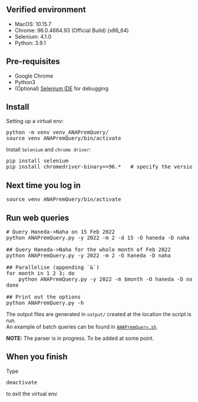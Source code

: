 ## Verified environment
- MacOS: 10.15.7
- Chrome: 96.0.4664.93 (Official Build) (x86_64)
- Selenium: 4.1.0
- Python: 3.9.1

## Pre-requisites
- Google Chrome
- Python3
- (Optional) [Selenium IDE](https://chrome.google.com/webstore/detail/selenium-ide/mooikfkahbdckldjjndioackbalphokd) for debugging

## Install
Setting up a virtual env:
<pre>
python -m venv venv_ANAPremQuery/
source venv_ANAPremQuery/bin/activate
</pre>
Install `Selenium` and `chrome driver`:
<pre>
pip install selenium
pip install chromedriver-binary==96.*   # specify the version of your chome browser  
</pre>

## Next time you log in
<pre>
source venv_ANAPremQuery/bin/activate
</pre>

## Run web queries
<pre>
# Query Haneda->Naha on 15 Feb 2022
python ANAPremQuery.py -y 2022 -m 2 -d 15 -O haneda -D naha

## Query Haneda->Naha for the whole month of Feb 2022
python ANAPremQuery.py -y 2022 -m 2 -O haneda -D naha

## Parallelise (appending `&`)
for month in 1 2 3; do
    python ANAPremQuery.py -y 2022 -m $month -O haneda -D naha & 
done

## Print out the options
python ANAPremQuery.py -h
</pre>
The output files are generated in `output/` created at the location the script is run.  
An example of batch queries can be found in [`ANAPremQuery.sh`](https://github.com/HiggsIsBoson/ANAPremScraper/blob/master/ANAPremQuery.sh).  

**NOTE:** The parser is in progress. To be added at some point.  

## When you finish
Type
<pre>
deactivate
</pre>
to exit the virtual env.
